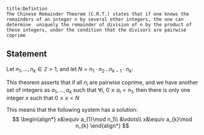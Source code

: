```ad-summary 
title:Defintion 
The Chinese Remainder Theorem (C.R.T.) states that if one knows the remainders of an integer n by several other integers, the one can determine  uniquely the remainder of division of n by the product of these integers, under the condition that the divisors are pairwise coprime
```

## Statement

Let $n_{1},\ldots,n_{k} \in \mathbb{Z} > 1$, and let $N=n_{1}\cdot n_{2} \ldots n_{k-1} \cdot n_{k}$:

This theorem asserts that if all $n_{i}$ are pairwise coprime, and we have another set of integers as $a_{1},\ldots,a_{k}$ such that $\forall i,\ 0\leq a_{i}<n_{1}$, then there is only one integer $x$ such that $0\leq x<N$

This means that the following system has a solution:
$$
\begin{align*}
x&\equiv a_{1}\mod n_1\\
&\vdots\\
x&\equiv a_{k}\mod n_{k}
\end{align*}
$$
